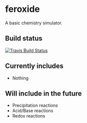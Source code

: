 # feroxide
A basic chemistry simulator.

## Build status
[![Travis Build Status](https://travis-ci.org/C-Bouthoorn/feroxide.svg?branch=master)](https://travis-ci.org/C-Bouthoorn/feroxide)

## Currently includes
- Nothing

## Will include in the future
- Precipitation reactions
- Acid/Base reactions
- Redox reactions
